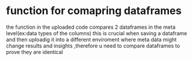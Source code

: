 # function for comapring dataframes
the function in the uploaded code compares 2 dataframes in the meta level(ex:data types of the columns)
this is crucial when saving a dataframe and then uploadig it into a different enviroment where meta data might change results and insights ,therefore u need to compare dataframes to prove they are identical
